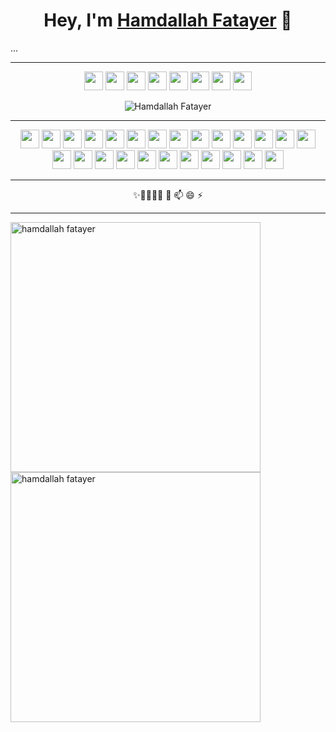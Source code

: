 <h1 align="center">Hey, I'm <a href ="http://54.227.22.228/">Hamdallah Fatayer</a> 👋</h1>...
<hr>
<p align="center">
<a href="mailto:hamdalla9@gmail.com"><img src="https://i.imgur.com/sCJuAIP.png"  width="30px" height="30px"></img></a>
<a href="mailto:hamdalla2@hotmail.com"><img src="https://i.imgur.com/8L6Okpv.png"  width="30px" height="30px"></img></a>
<a href="https://www.facebook.com/hamdallah.fatayer" target="_blank"><img src="https://i.imgur.com/4J5K7oh.png"  width="30px" height="30px"></img></a>
<a href="https://www.linkedin.com/in/hamdallah-fatayer-08052476/" target="_blank"><img src="https://i.imgur.com/t55V1Qt.png"  width="30px" height="30px"></img></a>
<a href="https://twitter.com/hamdalla2" target="_blank"><img src="https://i.imgur.com/f9UfHh0.png"  width="30px" height="30px"></img></a>
<a href="https://drive.google.com/file/d/1QhxyIwPO_ka_cgSjsZpjUd3bRYrobIJH/view?usp=sharing" target="_blank"><img src="https://i.imgur.com/cAKFeys.png"  width="30px" height="30px"></img></a>
<a href="https://www.codewars.com/users/Hamdallah%20Fatayer" target="_blank"><img src="https://i.imgur.com/omkUMc2.png"  width="30px" height="30px"></img></a>
<a href="https://leetcode.com/hamdalla9/" target="_blank"><img src="https://user-images.githubusercontent.com/36547915/97088991-45da5d00-1652-11eb-900f-80d106540f4f.png"  width="30px" height="30px"></img></a>
</p>
<p align="center"><img src="https://komarev.com/ghpvc/?username=hamdallah2" alt="Hamdallah Fatayer"/></p>
<hr>
<p align="center">
<img src="https://i.imgur.com/asySM4L.png"  width="30px" height="30px" ></img>
<img src="https://i.imgur.com/jiWIM42.png"  width="30px" height="30px" ></img>
<img src="https://i.imgur.com/TfH1xvo.png"  width="30px" height="30px" ></img>
<img src="https://encrypted-tbn0.gstatic.com/images?q=tbn:ANd9GcTfh0VmHkafOJ0l3uWTOlQen7rtCUWucOmm0w&usqp=CAU"  width="30px" height="30px" ></img>
<img src="https://i.imgur.com/5Q5BhxP.png"  width="30px" height="30px" ></img>
<img src="https://i.imgur.com/WrOKPRk.png"  width="30px" height="30px" ></img>
<img src="https://i.imgur.com/2ltrCrS.png"  width="30px" height="30px" ></img>
<img src="https://i.imgur.com/EHnE1Qc.png"  width="30px" height="30px" ></img>
<img src="https://i.imgur.com/qFQHrf8.png"  width="30px" height="30px" ></img>
<img src="https://i.imgur.com/xNJswrQ.png"  width="30px" height="30px" ></img>
<img src="https://i2.wp.com/blog.logrocket.com/wp-content/uploads/2019/07/Screen-Shot-2018-10-11-at-1.40.06-PM.png?fit=1016%2C1034&ssl=1"  width="30px" height="30px" ></img>
<img src="https://i.imgur.com/16ezo9A.png"  width="30px" height="30px" ></img>
<img src="https://i.imgur.com/tYPleps.png"  width="30px" height="30px" ></img>
<img src="https://i.imgur.com/PSXeVMv.jpg"  width="30px" height="30px" ></img>
<img src="https://i.imgur.com/kk1H10U.png"  width="30px" height="30px" ></img>
<img src="https://i.imgur.com/e5mpI2E.png"  width="30px" height="30px" ></img>
<img src="https://i.imgur.com/Q5Ra0JT.png"  width="30px" height="30px" ></img>
<img src="https://i.imgur.com/xtCbXda.png"  width="30px" height="30px" ></img>
<img src="https://i.imgur.com/ri2cvJd.png"  width="30px" height="30px" ></img>
<img src="https://i.imgur.com/0pC9qlp.png"  width="30px" height="30px" ></img>
<img src="https://i.imgur.com/5ym77hX.png"  width="30px" height="30px" ></img>
<img src="https://i.imgur.com/V4G3mHW.png"  width="30px" height="30px" ></img>
<img src="https://i.imgur.com/DebnlRF.png"  width="30px" height="30px" ></img>
<img src="https://i.imgur.com/xgA8wZV.png"  width="30px" height="30px" ></img>
<img src="https://i.imgur.com/Fa99T1d.png"  width="30px" height="30px" ></img>
</p>
<hr>
<p align="center">
✨🔭🌱👯🤔 💬 📫 😄 ⚡
</p>
<hr>
<p>
<img align="center" src="https://github-readme-stats.vercel.app/api?username=hamdalla2&show_icons=true&locale=en" alt="hamdallah fatayer" width="400" />
<img align="center" src="https://github-readme-streak-stats.herokuapp.com/?user=hamdalla2&" alt="hamdallah fatayer" width="400" />
</p>
